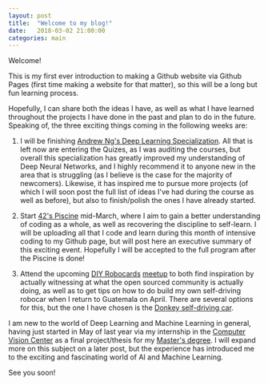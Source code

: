 ```yaml
---
layout: post
title:  "Welcome to my blog!"
date:   2018-03-02 21:00:00
categories: main
---
```


Welcome! 

This is my first ever introduction to making a Github website via Github Pages (first time making a website for that matter), so this will be a long but fun learning process. 

Hopefully, I can share both the ideas I have, as well as what I have learned throughout the projects I have done in the past and plan to do in the future. Speaking of, the three exciting things coming in the following weeks are:

1. I will be finishing [Andrew Ng's Deep Learning Specialization](https://www.deeplearning.ai/). All that is left now are entering the Quizes, as I was auditing the courses, but overall this specialization has greatly improved my understanding of Deep Neural Networks, and I highly recommend it to anyone new in the area that is struggling (as I believe is the case for the majority of newcomers). Likewise, it has inspired me to pursue more projects (of which I will soon post the full list of ideas I've had during the course as well as before), but also to finish/polish the ones I have already started.

2. Start [42's Piscine](https://www.42.us.org/program/intensive-basic-training/) mid-March, where I aim to gain a better understanding of coding as a whole, as well as recovering the discipline to self-learn. I will be uploading all that I code and learn during this month of intensive coding to my Github page, but will post here an executive summary of this exciting event. Hopefully I will be accepted to the full program after the Piscine is done!

3. Attend the upcoming [DIY Robocards](https://diyrobocars.com/) [meetup](https://www.meetup.com/DIYRobocars/) to both find inspiration by actually witnessing at what the open sourced community is actually doing, as well as to get tips on how to do build my own self-driving robocar when I return to Guatemala on April. There are several options for this, but the one I have chosen is the [Donkey self-driving car](https://github.com/openmv/openmv-projects/blob/master/donkey-car/README.md).

I am new to the world of Deep Learning and Machine Learning in general, having just started in May of last year via my internship in the [Computer Vision Center](http://www.cvc.uab.es/) as a final project/thesis for my [Master's degree](http://www.mathmods.eu/). I will expand more on this subject on a later post, but the experience has introduced me to the exciting and fascinating world of AI and Machine Learning.

See you soon!
